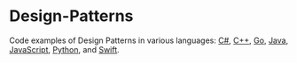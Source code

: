 # Design-Patterns
Code examples of Design Patterns in various languages: [C#](/src/csharp/), [C++](/src/cpp/), [Go](/src/go/), [Java](/src/java/), [JavaScript](/src/js/), [Python](/src/python/), and [Swift](/src/swift/).

